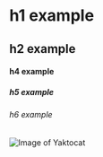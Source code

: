 # h1 example
## h2 example
#### h4 example
##### h5 example
###### h6 example
![Image of Yaktocat](https://octodex.github.com/images/yaktocat.png)
